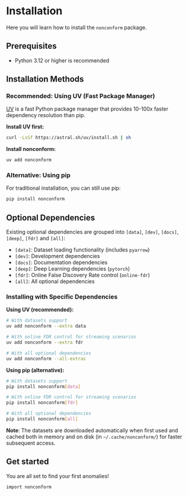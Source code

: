 # Installation

Here you will learn how to install the `nonconform` package.

## Prerequisites

- Python 3.12 or higher is recommended

## Installation Methods

### Recommended: Using UV (Fast Package Manager)

[UV](https://github.com/astral-sh/uv) is a fast Python package manager that provides 10-100x faster dependency resolution than pip.

**Install UV first:**
```bash
curl -LsSf https://astral.sh/uv/install.sh | sh
```

**Install nonconform:**
```bash
uv add nonconform
```

### Alternative: Using pip

For traditional installation, you can still use pip:

```bash
pip install nonconform
```

## Optional Dependencies

Existing optional dependencies are grouped into `[data]`, `[dev]`, `[docs]`, `[deep]`, `[fdr]` and `[all]`:
- `[data]`: Dataset loading functionality (includes `pyarrow`)
- `[dev]`: Development dependencies
- `[docs]`: Documentation dependencies
- `[deep]`: Deep Learning dependencies (`pytorch`)
- `[fdr]`: Online False Discovery Rate control (`online-fdr`)
- `[all]`: All optional dependencies

### Installing with Specific Dependencies

**Using UV (recommended):**
```bash
# With datasets support
uv add nonconform --extra data

# With online FDR control for streaming scenarios
uv add nonconform --extra fdr

# With all optional dependencies
uv add nonconform --all-extras
```

**Using pip (alternative):**
```bash
# With datasets support
pip install nonconform[data]

# With online FDR control for streaming scenarios
pip install nonconform[fdr]

# With all optional dependencies
pip install nonconform[all]
```

**Note**: The datasets are downloaded automatically when first used and cached both in memory and on disk (in `~/.cache/nonconform/`) for faster subsequent access.

## Get started

You are all set to find your first anomalies!

```bash
import nonconform
```